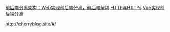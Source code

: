 [前后端分离架构：Web实现前后端分离，前后端解耦](https://blog.csdn.net/weixin_37539378/article/details/79956760#comments)
[HTTP与HTTPs](https://blog.csdn.net/xiaoming100001/article/details/81109617)
[Vue实现前后端分离](https://www.jianshu.com/p/4eecd628782a)

http://cherryblog.site/#/


